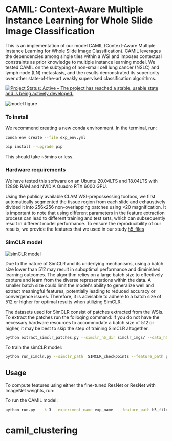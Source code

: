 # CAMIL: Context-Aware Multiple Instance Learning for Whole Slide Image Classification

This is an implementation of our model CAMIL (Context-Aware Multiple Instance Learning for Whole Slide Image Classification). CAMIL leverages the dependencies among single tiles within a WSI and imposes contextual constraints as prior knowledge to multiple instance learning model. We tested CAMIL on the subtyping of non-small cell lung cancer (NSLC) and lymph node (LN) metastasis, and the results demonstrated its superiority over other state-of-the-art weakly supervised classification algorithms. 

[![Project Status: Active – The project has reached a stable, usable
state and is being actively
developed.](https://www.repostatus.org/badges/latest/active.svg)](https://www.repostatus.org/#active)

<img src="ieee_figure.png" 
     alt="model figure">

### To install

We recommend creating a new conda environment. In the terminal, run:
```bash 
conda env create --file exp_env.yml

pip install --upgrade pip
``` 
This should take ~5mins or less.

### Hardware requirements
We have tested this software on an Ubuntu 20.04LTS and 18.04LTS with 128Gb RAM and NVIDIA Quadro RTX 6000 GPU.

Using the publicly available CLAM WSI-prepossessing toolbox, we first automatically segmented the tissue region from each slide and exhaustively divided it into 256x256 non-overlapping patches using $\times 20$ magnification. It is important to note that using different parameters in the feature extraction process can lead to different training and test sets, which can subsequently result in different model performance. To ensure the reproducibility of our results, we provide the features that we used in our study.[h5_files](https://drive.google.com/drive/folders/1sJ4EuY08EIw6bpXoMcUhr0rga7YXyHot?usp=sharing)


### SimCLR model
<img src="fig2_ieee.png" 
     alt="simCLR model">


Due to the nature of SimCLR and its underlying mechanisms, using a batch size lower than 512 may result in suboptimal performance and diminished learning outcomes. The algorithm relies on a large batch size to effectively capture and learn from the diverse representations within the data. A smaller batch size could limit the model's ability to generalize well and extract meaningful features, potentially leading to reduced accuracy or convergence issues. Therefore, it is advisable to adhere to a batch size of 512 or higher for optimal results when utilizing SimCLR.


The datasets used for
SimCLR consist of patches extracted from the WSIs. To extract the patches run the folloqing command:
If you do not have the necessary hardware resources to accommodate a batch size of 512 or higher, it may be best to skip the step of training SimCLR altogether.

```bash 
python extract_simclr_patches.py --simclr_h5_dir simclr_imgs/ --data_h5_dir  patches/  --data_slide_dir  --csv_path process_list_autogen.csv --slide_ext .tif
```
To train the simCLR model:

```bash 
python run_simclr.py --simclr_path  SIMCLR_checkpoints --feature_path patches/   --csv_file lipo_csv_files/splits_0.csv --simclr_batch_size 1024
```



## Usage

To compute features using either the fine-tuned ResNet or ResNet with ImageNet weights, run:



To run the CAMIL model:

```bash 
python run.py  --k 3 --experiment_name exp_name  --feature_path h5_files --label_file label_files/camelyon_data.csv --csv_file camelyon_csv_files/splits_0.csv
```




# camil_clustering
